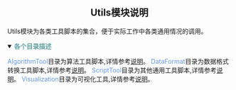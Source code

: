 ## <div align="center">Utils模块说明</div>

Utils模块为各类工具脚本的集合，便于实际工作中各类通用情况的调用。

<details open>
<summary><b><font color=CadetBlue >各个目录描述</font></b></summary>

<font color=CornflowerBlue>AlgorithmTool</font>目录为算法工具脚本,详情参考<a href='./AlgorithmTool/README.md'>说明</a>。
<font color=CornflowerBlue>DataFormat</font>目录为数据格式转换工具脚本,详情参考<a href='./DataFormat/README.md'>说明</a>。
<font color=CornflowerBlue>ScriptTool</font>目录为其他通用工具脚本,详情参考<a href='./ScriptTool/README.md'>说明</a>。
<font color=CornflowerBlue>Visualization</font>目录为可视化工具,详情参考<a href='./Visualization/README.md'>说明</a>。
</details>